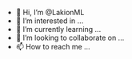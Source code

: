 - 👋 Hi, I’m @LakionML
- 👀 I’m interested in ...
- 🌱 I’m currently learning ...
- 💞️ I’m looking to collaborate on ...
- 📫 How to reach me ...

<!---
LakionML/LakionML is a ✨ special ✨ repository because its `README.md` (this file) appears on your GitHub profile.
You can click the Preview link to take a look at your changes.
--->
